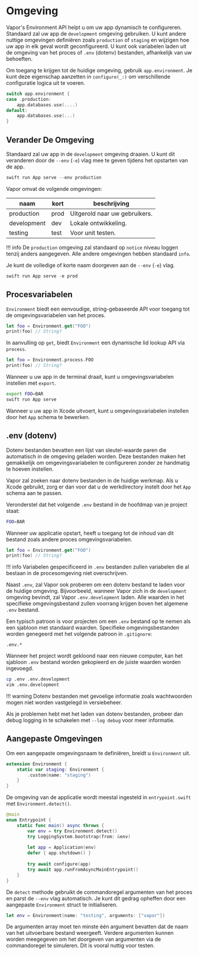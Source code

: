 # Omgeving

Vapor's Environment API helpt u om uw app dynamisch te configureren. Standaard zal uw app de `development` omgeving gebruiken. U kunt andere nuttige omgevingen definiëren zoals `production` of `staging` en wijzigen hoe uw app in elk geval wordt geconfigureerd. U kunt ook variabelen laden uit de omgeving van het proces of `.env` (dotenv) bestanden, afhankelijk van uw behoeften.

Om toegang te krijgen tot de huidige omgeving, gebruik `app.environment`. Je kunt deze eigenschap aanzetten in `configure(_:)` om verschillende configuratie logica uit te voeren. 

```swift
switch app.environment {
case .production:
    app.databases.use(....)
default:
    app.databases.use(...)
}
```

## Verander De Omgeving

Standaard zal uw app in de `development` omgeving draaien. U kunt dit veranderen door de `--env` (`-e`) vlag mee te geven tijdens het opstarten van de app.

```swift
swift run App serve --env production
```

Vapor omvat de volgende omgevingen:

|naam|kort|beschrijving|
|-|-|-|
|production|prod|Uitgerold naar uw gebruikers.|
|development|dev|Lokale ontwikkeling.|
|testing|test|Voor unit testen.|

!!! info
    De `production` omgeving zal standaard op `notice` niveau loggen tenzij anders aangegeven. Alle andere omgevingen hebben standaard `info`. 

Je kunt de volledige of korte naam doorgeven aan de `--env` (`-e`) vlag.

```swift
swift run App serve -e prod
```

## Procesvariabelen

`Environment` biedt een eenvoudige, string-gebaseerde API voor toegang tot de omgevingsvariabelen van het proces.

```swift
let foo = Environment.get("FOO")
print(foo) // String?
```

In aanvulling op `get`, biedt `Environment` een dynamische lid lookup API via `process`.

```swift
let foo = Environment.process.FOO
print(foo) // String?
```

Wanneer u uw app in de terminal draait, kunt u omgevingsvariabelen instellen met `export`. 

```sh
export FOO=BAR
swift run App serve
```

Wanneer u uw app in Xcode uitvoert, kunt u omgevingsvariabelen instellen door het `App` schema te bewerken.

## .env (dotenv)

Dotenv bestanden bevatten een lijst van sleutel-waarde paren die automatisch in de omgeving geladen worden. Deze bestanden maken het gemakkelijk om omgevingsvariabelen te configureren zonder ze handmatig te hoeven instellen.

Vapor zal zoeken naar dotenv bestanden in de huidige werkmap. Als u Xcode gebruikt, zorg er dan voor dat u de werkdirectory instelt door het `App` schema aan te passen.

Veronderstel dat het volgende `.env` bestand in de hoofdmap van je project staat:

```sh
FOO=BAR
```

Wanneer uw applicatie opstart, heeft u toegang tot de inhoud van dit bestand zoals andere proces omgevingsvariabelen.

```swift
let foo = Environment.get("FOO")
print(foo) // String?
```

!!! info
    Variabelen gespecificeerd in `.env` bestanden zullen variabelen die al bestaan in de procesomgeving niet overschrijven. 

Naast `.env`, zal Vapor ook proberen om een dotenv bestand te laden voor de huidige omgeving. Bijvoorbeeld, wanneer Vapor zich in de `development` omgeving bevindt, zal Vapor `.env.development` laden. Alle waarden in het specifieke omgevingsbestand zullen voorrang krijgen boven het algemene `.env` bestand.

Een typisch patroon is voor projecten om een `.env` bestand op te nemen als een sjabloon met standaard waarden. Specifieke omgevingsbestanden worden genegeerd met het volgende patroon in `.gitignore`:

```gitignore
.env.*
```

Wanneer het project wordt gekloond naar een nieuwe computer, kan het sjabloon `.env` bestand worden gekopieerd en de juiste waarden worden ingevoegd. 

```sh
cp .env .env.development
vim .env.development
```

!!! warning
    Dotenv bestanden met gevoelige informatie zoals wachtwoorden mogen niet worden vastgelegd in versiebeheer.

Als je problemen hebt met het laden van dotenv bestanden, probeer dan debug logging in te schakelen met `--log debug` voor meer informatie. 

## Aangepaste Omgevingen

Om een aangepaste omgevingsnaam te definiëren, breidt u `Environment` uit.

```swift
extension Environment {
    static var staging: Environment {
        .custom(name: "staging")
    }
}
```

De omgeving van de applicatie wordt meestal ingesteld in `entrypoint.swift` met `Environment.detect()`.

```swift
@main
enum Entrypoint {
    static func main() async throws {
        var env = try Environment.detect()
        try LoggingSystem.bootstrap(from: &env)
        
        let app = Application(env)
        defer { app.shutdown() }
        
        try await configure(app)
        try await app.runFromAsyncMainEntrypoint()
    }
}
```

De `detect` methode gebruikt de commandoregel argumenten van het proces en parst de `--env` vlag automatisch. Je kunt dit gedrag opheffen door een aangepaste `Environment` struct te initialiseren.

```swift
let env = Environment(name: "testing", arguments: ["vapor"])
```

De argumenten array moet ten minste één argument bevatten dat de naam van het uitvoerbare bestand weergeeft. Verdere argumenten kunnen worden meegegeven om het doorgeven van argumenten via de commandoregel te simuleren. Dit is vooral nuttig voor testen.
